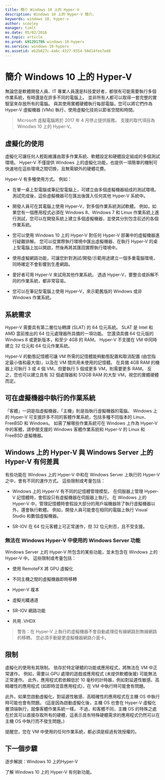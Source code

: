 ```yaml
---
title: 簡介 Windows 10 上的 Hyper-V
description: Windows 10 上的 Hyper-V 簡介。
keywords: windows 10, hyper-v
author: scooley
manager: timlt
ms.date: 05/02/2016
ms.topic: article
ms.prod: &91201786 windows-10-hyperv
ms.service: windows-10-hyperv
ms.assetid: eb2b827c-4a6c-4327-9354-50d14fee7ed8
---
```


# 簡介 Windows 10 上的 Hyper-V

無論您是軟體開發人員、IT 專業人員還是科技愛好者，都很有可能需要執行多個作業系統，有時還是在許多不同的電腦上。 並非所有人都可以取得一套完整的實驗室來存放所有的電腦。 與其使用實體硬體執行每部電腦，您可以將它們作為 Hyper-V <g id="2" ctype="x-em">虛擬機器</g> (VMs) 執行，使用虛擬化技術以節省空間和時間。

> Microsoft 虛擬電腦將於 2017 年 4 月停止提供服務。 支援的取代項目為 Winodws 10 上的 Hyper-V。

## 虛擬化的使用

虛擬化可讓任何人輕鬆維護由眾多作業系統、軟體設定和硬體設定組成的多個測試環境。 Hyper-V 不僅提供 Windows 上的虛擬化功能，也提供一項簡單的機制可快速地在這些環境之間切換，且無需額外的硬體花費。

Hyper-V 有多種使用方式。 例如：

- 在單一桌上型電腦或筆記型電腦上，可建立由多個虛擬機器組成的測試環境。 測試完成後，這些虛擬機器可在匯出後匯入任何其他 Hyper-V 系統中。

- 開發人員可在其電腦上使用 Hyper-V，對多個作業系統測試軟體。 例如，如果您有一個應用程式必須在 Windows 8、Windows 7 和 Linux 作業系統上進行測試，您可以在開發系統上建立多個虛擬機器，並使其分別包含前述的各個作業系統。

- 您可以使用 Windows 10 上的 Hyper-V 對任何 Hyper-V 部署中的虛擬機器進行疑難排解。 您可以從實際執行環境中匯出虛擬機器、在執行 Hyper-V 的桌上型電腦上加以開啟，然後再將其匯回實際執行環境中。

- 使用虛擬網路功能，可讓您針對測試/開發/示範用途建立一個多重電腦環境，同時確定不會影響到生產網路。

- 愛好者可用 Hyper-V 來試用其他作業系統。 透過 Hyper-V，要整合或拆解不同的作業系統，都非常容易。

- 您可以在筆記型電腦上使用 Hyper-V，來示範舊版的 Windows 或非 Windows 作業系統。


## 系統需求

Hyper-V 需要具有第二層位址轉譯 (SLAT) 的 64 位元系統。 SLAT 是 Intel 和 AMD 當前推出的 64 位元處理器所具備的一項功能。 您還須具備 64 位元版的 Windows 8 或更新版本，和至少 4GB 的 RAM。 Hyper-V 不支援在 VM 中同時建立 32 位元和 64 位元作業系統。

Hyper-V 的動態記憶體可讓 VM 所需的記憶體能夠動態配置和取消配置 (由您指定最小值和最大值)，以及在 VM 間共用未使用的記憶體。 在具備 4GB RAM 的機器上可執行 3 或 4 個 VM，但要執行 5 個或更多 VM，則需要更多 RAM。 反之，您也可以建立具有 32 個處理器和 512GB RAM 的大型 VM，視您的實體硬體而定。

## 可在虛擬機器中執行的作業系統

「客體」一詞是指虛擬機器，「主機」則是指執行虛擬機器的電腦。 Windows 上的 Hyper-V 可支援許多不同的客體作業系統，包括多種不同版本的 Linux、FreeBSD 和 Windows。 如需了解哪些作業系統可在 Windows 上作為 Hyper-V 中的客體，請參閱<g id="2CapsExtId1" ctype="x-link"><g id="2CapsExtId2" ctype="x-linkText">支援的 Windows 客體作業系統</g><g id="2CapsExtId3" ctype="x-title"></g></g>和 <g id="4CapsExtId1" ctype="x-link"><g id="4CapsExtId2" ctype="x-linkText">Hyper-V 的 Linux 和 FreeBSD 虛擬機器</g><g id="4CapsExtId3" ctype="x-title"></g></g>。

## Windows 上的 Hyper-V 與 Windows Server 上的 Hyper-V 有何差異

有些功能在 Windows 上的 Hyper-V 中和在 Windows Server 上執行的 Hyper-V 之中，會有不同的運作方式。 這些限制或考量包括：

- Windows 上的 Hyper-V 有不同的記憶體管理模型。 在伺服器上管理 Hyper-V 記憶體時，會假設只有虛擬機器在伺服器上執行。 在 Windows 上的 Hyper-V 中，管理記憶體時會假設大部分的用戶端機器除了執行虛擬機器以外，還會執行軟體。 例如，開發人員可能會在相同的電腦上執行 Visual Studio 和數個虛擬機器。

- SR-IOV 在 64 位元客體上可正常運作，但 32 位元則否，且不受支援。

### 無法在 Windows Hyper-V 中使用的 Windows Server 功能

Windows Server 上的 Hyper-V 所包含的某些功能，並未包含在 Windows 上的 Hyper-V 中。 這些限制或考量包括：

- 使用 RemoteFX 將 GPU 虛擬化

- 不同主機之間的虛擬機器即時移轉

- Hyper-V 複本

- 虛擬光纖通道

- SR-IOV 網路功能

- 共用 .VHDX

> <g id="1" ctype="x-strong">警告</g>：在 Hyper-V 上執行的虛擬機器不會自動處理從有線網路到無線網路的移轉。 您必須手動變更虛擬機器網路介面卡。

## 限制

虛擬化的使用有其限制。 依存於特定硬體的功能或應用程式，將無法在 VM 中正常運作。 例如，需要以 GPU 處理的遊戲或應用程式 (未提供軟體後援) 可能無法正常運作。 此外，應用程式若依賴低於 10 毫秒的計時器，例如對延遲性敏感、高精確性的應用程式 (如即時混音應用程式)，在 VM 中執行時可能會有問題。

此外，如果您啟動虛擬化，對延遲性敏感、高精確性的應用程式在主機 OS 中執行時可能也會有問題。 (這是因為啟動虛擬化後，主機 OS 也會在 Hyper-V 虛擬化層頂端執行，就像客體作業系統一樣。 不過，和客體不同，主機 OS 的特殊之處在於其可以直接存取所有的硬體，這表示具有特殊硬體需求的應用程式仍然可以在主機 OS 中執行而不發生問題。)

提醒您，您在 VM 中使用的任何作業系統，都必須是經過有效授權的。

## 下一個步驟

<g id="1CapsExtId1" ctype="x-link"><g id="1CapsExtId2" ctype="x-linkText">逐步解說：Windows 10 上的Hyper-V</g><g id="1CapsExtId3" ctype="x-title"></g></g>

了解 Windows 10 上的 Hyper-V 有何<g id="2CapsExtId1" ctype="x-link"><g id="2CapsExtId2" ctype="x-linkText">新功能</g><g id="2CapsExtId3" ctype="x-title"></g></g>。







<!--HONumber=May16_HO2-->


